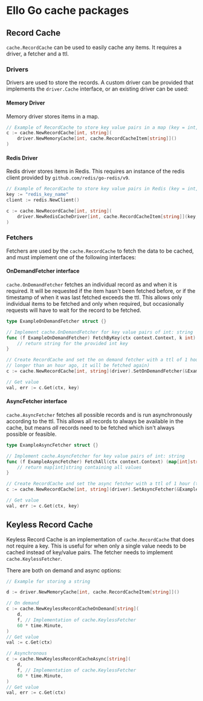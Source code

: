 # Ello Go cache packages

## Record Cache

`cache.RecordCache` can be used to easily cache any items. It requires a driver, a fetcher and a ttl.

### Drivers

Drivers are used to store the records. A custom driver can be provided that implements the `driver.Cache` interface, or 
an existing driver can be used:

#### Memory Driver

Memory driver stores items in a map.

```go
// Example of RecordCache to store key value pairs in a map (key = int, val = string)
c := cache.NewRecordCache[int, string](
    driver.NewMemoryCache[int, cache.RecordCacheItem[string]]()
)
```

#### Redis Driver

Redis driver stores items in Redis. This requires an instance of the redis client provided by 
`github.com/redis/go-redis/v9`.

```go
// Example of RecordCache to store key value pairs in Redis (key = int, val = string)
key := "redis_key_name"
client := redis.NewClient()

c := cache.NewRecordCache[int, string](
    driver.NewRedisCacheDriver[int, cache.RecordCacheItem[string]](key, client)
)
```

### Fetchers

Fetchers are used by the `cache.RecordCache` to fetch the data to be cached, and must implement one of the following 
interfaces: 

#### OnDemandFetcher interface

`cache.OnDemandFetcher` fetches an individual record as and when it is required. It will be requested if the item hasn't 
been fetched before, or if the timestamp of when it was last fetched exceeds the ttl. This allows only individual items 
to be fetched and only when required, but occasionally requests will have to wait for the record to be fetched.

```go
type ExampleOnDemandFetcher struct {}

// Implement cache.OnDemandFetcher for key value pairs of int: string
func (f ExampleOnDemandFetcher) FetchByKey(ctx context.Context, k int) (string, error) {
	// return string for the provided int key
}

// Create RecordCache and set the on demand fetcher with a ttl of 1 hour (if the requested item was previous cached 
// longer than an hour ago, it will be fetched again)
c := cache.NewRecordCache[int, string](driver).SetOnDemandFetcher(&ExampleOnDemandFetcher{}, 60 * time.Minute)

// Get value
val, err := c.Get(ctx, key)
```

#### AsyncFetcher interface

`cache.AsyncFetcher` fetches all possible records and is run asynchronously according to the ttl. This allows all 
records to always be available in the cache, but means _all_ records need to be fetched which isn't always possible or 
feasible.

```go
type ExampleAsyncFetcher struct {}

// Implement cache.AsyncFetcher for key value pairs of int: string
func (f ExampleAsyncFetcher) FetchAll(ctx context.Context) (map[int]string, error) {
	// return map[int]string containing all values
}

// Create RecordCache and set the async fetcher with a ttl of 1 hour (the fetcher will be called every 1 hour)
c := cache.NewRecordCache[int, string](driver).SetAsyncFetcher(&ExampleAsyncFetcher{}, 60 * time.Minute)

// Get value
val, err := c.Get(ctx, key)
```

## Keyless Record Cache

Keyless Record Cache is an implementation of `cache.RecordCache` that does not require a key. This is useful for when 
only a single value needs to be cached instead of key/value pairs. The fetcher needs to implement 
`cache.KeylessFetcher`.

There are both on demand and async options:

```go
// Example for storing a string

d := driver.NewMemoryCache[int, cache.RecordCacheItem[string]]()

// On demand
c := cache.NewKeylessRecordCacheOnDemand[string](
    d,
    f, // Implementation of cache.KeylessFetcher
    60 * time.Minute,
)
// Get value
val := c.Get(ctx)

// Asynchronous
c := cache.NewKeylessRecordCacheAsync[string](
    d,
    f, // Implementation of cache.KeylessFetcher
    60 * time.Minute,
)
// Get value
val, err := c.Get(ctx)
```